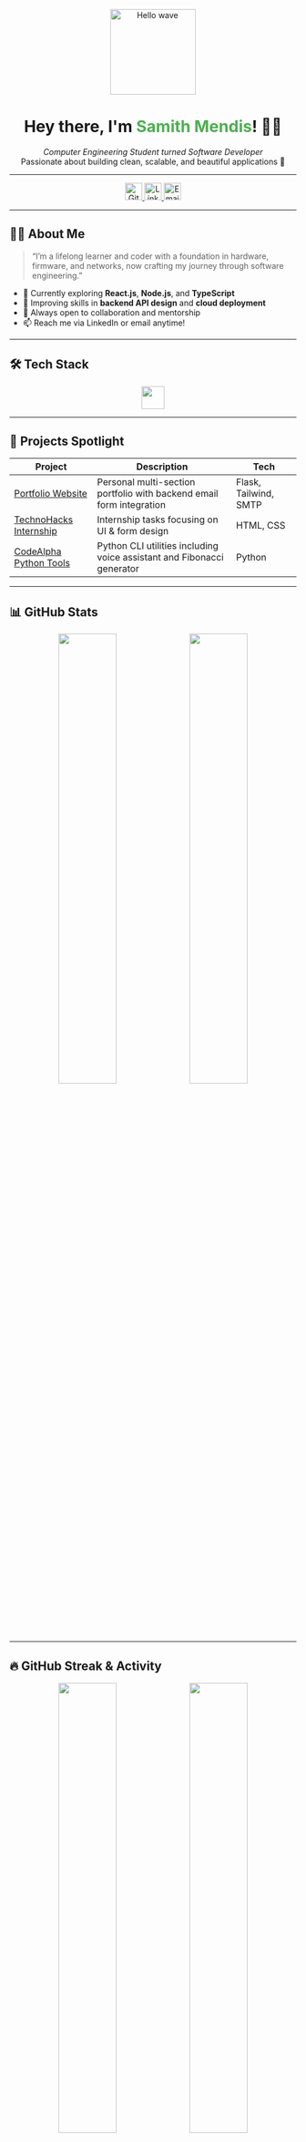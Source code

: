 <p align="center">
  <img src="https://media.giphy.com/media/qgQUggAC3Pfv687qPC/giphy.gif" width="150" alt="Hello wave" />
</p>

<h1 align="center">Hey there, I'm <span style="color:#4CAF50;">Samith Mendis</span>! 👨‍💻</h1>

<p align="center">
  <i>Computer Engineering Student turned Software Developer</i><br/>
  Passionate about building clean, scalable, and beautiful applications 🚀
</p>

---

<div align="center">

<a href="https://github.com/dsamithmendis" target="_blank">
  <img src="https://img.shields.io/github/followers/dsamithmendis?label=Follow&style=social&logo=github&logoColor=white" alt="GitHub Followers" height="30" />
</a>
<a href="https://linkedin.com/in/dsamithmendis" target="_blank">
  <img src="https://img.shields.io/badge/LinkedIn-Connect-blue?style=flat-square&logo=linkedin&logoColor=white" alt="LinkedIn" height="30" />
</a>
<a href="mailto:samithmendis.01@gmail.com" target="_blank">
  <img src="https://img.shields.io/badge/Email-samithmendis.01@gmail.com-red?style=flat-square&logo=gmail&logoColor=white" alt="Email" height="30" />
</a>

</div>

---

## 👨‍💻 About Me

> “I’m a lifelong learner and coder with a foundation in hardware, firmware, and networks, now crafting my journey through software engineering.”

- 🔭 Currently exploring **React.js**, **Node.js**, and **TypeScript**  
- 🌱 Improving skills in **backend API design** and **cloud deployment**  
- 💬 Always open to collaboration and mentorship  
- 📫 Reach me via LinkedIn or email anytime!

---

## 🛠️ Tech Stack

<p align="center">
  <img src="https://skillicons.dev/icons?i=python,flask,html,css,tailwind,js,ts,nodejs,git,github,vscode" height="40" />
</p>

---

## 🚀 Projects Spotlight

| Project | Description | Tech |
| --- | --- | --- |
| [Portfolio Website](https://github.com/dsamithmendis/www.dsamithmendis.com) | Personal multi-section portfolio with backend email form integration | Flask, Tailwind, SMTP |
| [TechnoHacks Internship](https://github.com/dsamithmendis?tab=repositories&q=TechnoHacks) | Internship tasks focusing on UI & form design | HTML, CSS |
| [CodeAlpha Python Tools](https://github.com/dsamithmendis?tab=repositories&q=CodeAlpha) | Python CLI utilities including voice assistant and Fibonacci generator | Python |

---

## 📊 GitHub Stats

<p align="center">
  <img src="https://github-readme-stats.vercel.app/api?username=dsamithmendis&show_icons=true&theme=dark&count_private=true&hide_border=true" width="45%" />
  <img src="https://github-readme-stats.vercel.app/api/top-langs/?username=dsamithmendis&layout=compact&theme=dark&hide_border=true" width="45%" />
</p>

---

## 🔥 GitHub Streak & Activity

<p align="center">
  <img src="https://streak-stats.demolab.com?user=dsamithmendis&theme=dark&hide_border=true" width="45%" />
  <img src="https://github-readme-activity-graph.vercel.app/graph?username=dsamithmendis&theme=react-dark&hide_border=true" width="45%" />
</p>

---

## 🌍 Contribution Calendar

<p align="center">
  <img src="https://ghchart.rshah.org/31c48f/dsamithmendis" alt="GitHub Contribution Chart" width="80%" />
</p>

---

## 🧠 Coding Activity (WakaTime)

> To display your WakaTime stats, create an account at [WakaTime](https://wakatime.com) and add this snippet below replacing your username:

```markdown
<p align="center">
  <img src="https://github-readme-stats.vercel.app/api/wakatime?username=your_wakatime_username&theme=dark&hide_border=true" />
</p>
